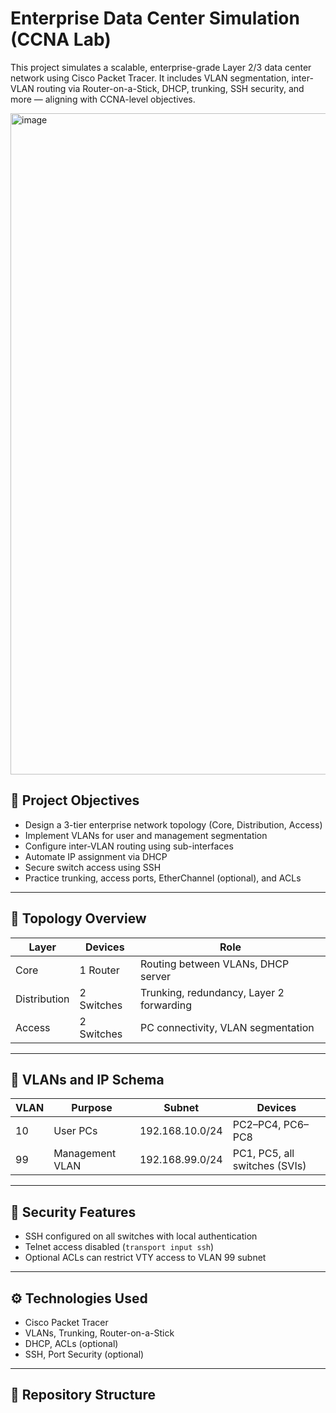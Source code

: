 # Enterprise Data Center Simulation (CCNA Lab)

This project simulates a scalable, enterprise-grade Layer 2/3 data center network using Cisco Packet Tracer. It includes VLAN segmentation, inter-VLAN routing via Router-on-a-Stick, DHCP, trunking, SSH security, and more — aligning with CCNA-level objectives.


<img width="1058" alt="image" src="https://github.com/user-attachments/assets/dbdf3746-ea83-4e84-a562-a3c025540a92" />



## 📌 Project Objectives

- Design a 3-tier enterprise network topology (Core, Distribution, Access)
- Implement VLANs for user and management segmentation
- Configure inter-VLAN routing using sub-interfaces
- Automate IP assignment via DHCP
- Secure switch access using SSH
- Practice trunking, access ports, EtherChannel (optional), and ACLs

---

## 🧱 Topology Overview

| Layer         | Devices        | Role                                      |
|---------------|----------------|-------------------------------------------|
| Core          | 1 Router       | Routing between VLANs, DHCP server        |
| Distribution  | 2 Switches     | Trunking, redundancy, Layer 2 forwarding  |
| Access        | 2 Switches     | PC connectivity, VLAN segmentation        |

---

## 🧩 VLANs and IP Schema

| VLAN  | Purpose         | Subnet             | Devices         |
|--------|------------------|----------------------|-----------------|
| 10     | User PCs         | 192.168.10.0/24      | PC2–PC4, PC6–PC8 |
| 99     | Management VLAN  | 192.168.99.0/24      | PC1, PC5, all switches (SVIs) |

---

## 🔐 Security Features

- SSH configured on all switches with local authentication
- Telnet access disabled (`transport input ssh`)
- Optional ACLs can restrict VTY access to VLAN 99 subnet

---

## ⚙️ Technologies Used

- Cisco Packet Tracer
- VLANs, Trunking, Router-on-a-Stick
- DHCP, ACLs (optional)
- SSH, Port Security (optional)

---

## 📁 Repository Structure

